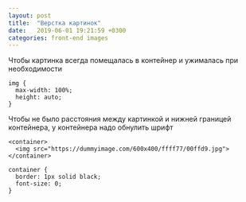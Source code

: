 ```yaml
---
layout: post
title:  "Верстка картинок"
date:   2019-06-01 19:21:59 +0300
categories: front-end images
---
```


Чтобы картинка всегда помещалась в контейнер и ужималась при необходимости

```
img {
  max-width: 100%;
  height: auto;
}
```

Чтобы не было расстояния между картинкой и нижней границей контейнера, у контейнера надо обнулить шрифт

```
<container>
  <img src="https://dummyimage.com/600x400/ffff77/00ffd9.jpg">
</container>
```

```
container {
  border: 1px solid black;
  font-size: 0;
}
```
